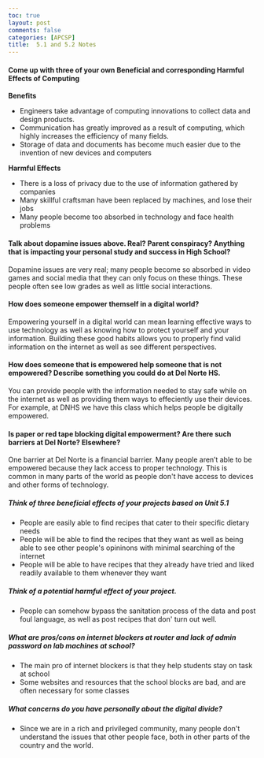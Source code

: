 ```yaml
---
toc: true
layout: post
comments: false
categories: [APCSP]
title:  5.1 and 5.2 Notes
---
```


#### Come up with three of your own Beneficial and corresponding Harmful Effects of Computing
**Benefits**
- Engineers take advantage of computing innovations to collect data and design products.
- Communication has greatly improved as a result of computing, which highly increases the efficiency of many fields.
- Storage of data and documents has become much easier due to the invention of new devices and computers

**Harmful Effects**
- There is a loss of privacy due to the use of information gathered by companies
- Many skillful craftsman have been replaced by machines, and lose their jobs
- Many people become too absorbed in technology and face health problems


#### Talk about dopamine issues above. Real? Parent conspiracy? Anything that is impacting your personal study and success in High School?
Dopamine issues are very real; many people become so absorbed in video games and social media that they can only focus on these things. These people often see low grades as well as little social interactions.

#### How does someone empower themself in a digital world?
Empowering yourself in a digital world can mean learning effective ways to use technology as well as knowing how to protect yourself and your information. Building these good habits allows you to properly find valid information on the internet as well as see different perspectives.

#### How does someone that is empowered help someone that is not empowered? Describe something you could do at Del Norte HS.
You can provide people with the information needed to stay safe while on the internet as well as providing them ways to effeciently use their devices. For example, at DNHS we have this class which helps people be digitally empowered.

#### Is paper or red tape blocking digital empowerment? Are there such barriers at Del Norte? Elsewhere?
One barrier at Del Norte is a financial barrier. Many people aren’t able to be empowered because they lack access to proper technology. This is common in many parts of the world as people don't have access to devices and other forms of technology.

##### Think of three beneficial effects of your projects based on Unit 5.1
- People are easily able to find recipes that cater to their specific dietary needs
- People will be able to find the recipes that they want as well as being able to see other people's opininons with minimal searching of the internet
- People will be able to have recipes that they already have tried and liked readily available to them whenever they want

##### Think of a potential harmful effect of your project.
- People can somehow bypass the sanitation process of the data and post foul language, as well as post recipes that don' turn out well.

##### What are pros/cons on internet blockers at router and lack of admin password on lab machines at school?
- The main pro of internet blockers is that they help students stay on task at school
- Some websites and resources that the school blocks are bad, and are often necessary for some classes

##### What concerns do you have personally about the digital divide?
 - Since we are in a rich and privileged community, many people don't understand the issues that other people face, both in other parts of the country and the world.